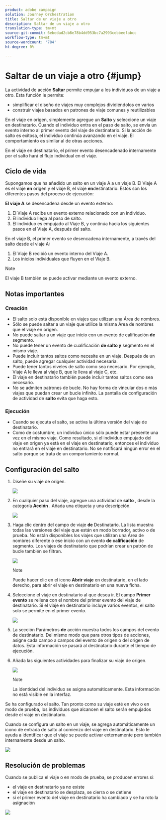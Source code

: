 ```yaml
---
product: adobe campaign
solution: Journey Orchestration
title: Saltar de un viaje a otro
description: Saltar de un viaje a otro
translation-type: tm+mt
source-git-commit: 6ebedad2cb8e78b4dd953bc7a2993cebbeefabcc
workflow-type: tm+mt
source-wordcount: '784'
ht-degree: 0%

---
```



# Saltar de un viaje a otro {#jump}

La actividad de acción **Saltar** permite empujar a los individuos de un viaje a otro. Esta función le permite:

* simplificar el diseño de viajes muy complejos dividiéndolos en varios
* construir viajes basados en patrones de viaje comunes y reutilizables

En el viaje en origen, simplemente agregue un **Salto** y seleccione un viaje en destinatario. Cuando el individuo entra en el paso de salto, se envía un evento interno al primer evento del viaje de destinatario. Si la acción de salto es exitosa, el individuo continúa avanzando en el viaje. El comportamiento es similar al de otras acciones.

En el viaje en destinatario, el primer evento desencadenado internamente por el salto hará el flujo individual en el viaje.

## Ciclo de vida

Supongamos que ha añadido un salto en un viaje A a un viaje B. El Viaje A es el viaje **en** origen y el viaje B, el viaje **en**destinatario.
Estos son los diferentes pasos del proceso de ejecución:

**El viaje A** se desencadena desde un evento externo:

1. El Viaje A recibe un evento externo relacionado con un individuo.
1. El individuo llega al paso de salto.
1. El individuo es empujado al Viaje B, y continúa hacia los siguientes pasos en el Viaje A, después del salto.

En el viaje B, el primer evento se desencadena internamente, a través del salto desde el viaje A:

1. El Viaje B recibió un evento interno del Viaje A.
1. Los inicios individuales que fluyen en el Viaje B.

>[!NOTE]
>
>El viaje B también se puede activar mediante un evento externo.

## Notas importantes

### Creación

* El salto solo está disponible en viajes que utilizan una Área de nombres.
* Sólo se puede saltar a un viaje que utilice la misma Área de nombres que el viaje en origen.
* No puede saltar a un viaje que inicio con un evento de calificación **de** segmento.
* No puede tener un evento de cualificación **de salto y** segmento en el mismo viaje.
* Puede incluir tantos saltos como necesite en un viaje. Después de un salto, puede agregar cualquier actividad necesaria.
* Puede tener tantos niveles de salto como sea necesario. Por ejemplo, Viaje A le lleva al viaje B, que le lleva al viaje C, etc.
* El viaje en destinatario también puede incluir tantos saltos como sea necesario.
* No se admiten patrones de bucle. No hay forma de vincular dos o más viajes que puedan crear un bucle infinito. La pantalla de configuración de actividad de **salto** evita que haga esto.

### Ejecución

* Cuando se ejecuta el salto, se activa la última versión del viaje de destinatario.
* Como de costumbre, un individuo único sólo puede estar presente una vez en el mismo viaje. Como resultado, si el individuo empujado del viaje en origen ya está en el viaje en destinatario, entonces el individuo no entrará en el viaje en destinatario. No se notificará ningún error en el salto porque se trata de un comportamiento normal.

## Configuración del salto

1. Diseñe su viaje de origen.

   ![](../assets/jump1.png)

1. En cualquier paso del viaje, agregue una actividad de **salto** , desde la categoría **Acción** . Añada una etiqueta y una descripción.

   ![](../assets/jump2.png)

1. Haga clic dentro del campo de viaje **de** Destinatario.
La lista muestra todas las versiones del viaje que están en modo borrador, activo o de prueba. No están disponibles los viajes que utilizan una Área de nombres diferente o ese inicio con un evento **de calificación** de segmento. Los viajes de destinatario que podrían crear un patrón de bucle también se filtran.

   ![](../assets/jump3.png)

   >[!NOTE]
   >
   >Puede hacer clic en el icono **Abrir viaje** en destinatario, en el lado derecho, para abrir el viaje en destinatario en una nueva ficha.

1. Seleccione el viaje en destinatario al que desea ir.
El campo **Primer evento** se rellena con el nombre del primer evento del viaje de destinatario. Si el viaje en destinatario incluye varios eventos, el salto solo se permite en el primer evento.

   ![](../assets/jump4.png)

1. La sección Parámetros **de** acción muestra todos los campos del evento de destinatario. Del mismo modo que para otros tipos de acciones, asigne cada campo a campos del evento de origen o del origen de datos. Esta información se pasará al destinatario durante el tiempo de ejecución.
1. Añada las siguientes actividades para finalizar su viaje de origen.

   ![](../assets/jump5.png)


   >[!NOTE]
   >
   >La identidad del individuo se asigna automáticamente. Esta información no está visible en la interfaz.

Se ha configurado el salto. Tan pronto como su viaje esté en vivo o en modo de prueba, los individuos que alcancen el salto serán empujados desde el viaje en destinatario.

Cuando se configura un salto en un viaje, se agrega automáticamente un icono de entrada de salto al comienzo del viaje en destinatario. Esto le ayuda a identificar que el viaje se puede activar externamente pero también internamente desde un salto.

![](../assets/jump7.png)

## Resolución de problemas

Cuando se publica el viaje o en modo de prueba, se producen errores si:
* el viaje en destinatario ya no existe
* el viaje en destinatario se desplaza, se cierra o se detiene
* si el primer evento del viaje en destinatario ha cambiado y se ha roto la asignación

![](../assets/jump6.png)
